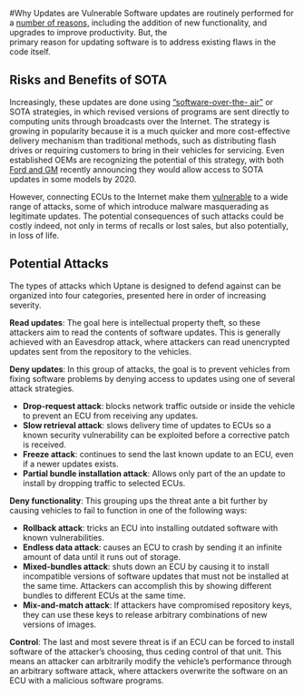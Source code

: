 
#Why Updates are Vulnerable
Software updates are routinely performed  for a [number of reasons,](https://www.scientificamerican.com/article/why-installing-software-updates-makes-us-wannacry/)
including the addition of new functionality, and upgrades to improve productivity. But, the  
primary reason for updating software is to address existing flaws in the code itself.

## Risks and Benefits of SOTA
 Increasingly, these updates are done using
[“software-over-the- air”](http://blog.ihs.com/remote-software-update%3A-future-growth-business)
or SOTA  strategies, in which revised versions of programs are sent directly to computing units
through broadcasts over the Internet. The strategy is  growing in popularity because it is a much
quicker and more cost-effective delivery mechanism than traditional methods, such as
distributing flash drives or requiring customers to bring in their
vehicles for servicing. Even established OEMs are recognizing the potential of this
strategy, with both [Ford and GM](https://www.consumerreports.org/automotive-technology/automakers-embrace-over-the-air-updates-can-we-trust-digital-car-repair/)
recently announcing they would allow access to SOTA updates in some models by 2020.

However, connecting ECUs to the Internet make them
[vulnerable](https://www.theverge.com/2018/2/13/17007332/fiat-chrysler-uconnect-update-reboot-problem-broken)
to a wide range of attacks, some of which introduce malware masquerading as legitimate updates.
The potential consequences of such attacks could be costly indeed, not only in terms of recalls or
lost sales, but also potentially, in loss of life.

## Potential Attacks

The types of attacks which Uptane is designed to defend against can be organized into four categories,
presented here in order of increasing severity.

**Read updates**:  The goal here is intellectual property theft, so these attackers aim to read
the contents of software updates. This is generally achieved with an Eavesdrop attack,
where attackers can read unencrypted updates sent from the repository to the vehicles.

**Deny updates**: In this group of attacks, the goal is to prevent vehicles from fixing
software problems by denying access to updates using one of several attack strategies.

* **Drop-request attack**: blocks network traffic outside or inside the vehicle to prevent
an ECU from receiving any updates.
* **Slow retrieval attack**: slows delivery time of updates to ECUs so a known
security vulnerability can be exploited before a corrective patch is received.
* **Freeze attack**: continues to send the last known update to an ECU, even if a
newer updates exists.
* **Partial bundle installation attack**: Allows only part of the an update to install by dropping traffic to selected ECUs.

**Deny functionality**: This grouping ups the threat ante a bit further by causing
vehicles to fail to function in one of the following ways:
* **Rollback attack**: tricks an ECU into installing outdated software with
known vulnerabilities.
* **Endless data attack**: causes an ECU to crash by sending it an infinite amount of data
until it runs out of storage.
* **Mixed-bundles attack**: shuts down an ECU by causing it to install incompatible
versions of software updates that must not be installed at the same time.
Attackers can accomplish this by showing different bundles to different ECUs at the same time.
* **Mix-and-match attack**: If attackers have compromised repository keys, they can use these
keys to release arbitrary combinations of new versions of images.

**Control**: The last and most severe threat is if an ECU can be forced to install software
of the attacker’s choosing, thus ceding control of that unit. This means an attacker can
arbitrarily modify the vehicle’s performance through an arbitrary software attack,
where attackers overwrite the software on an ECU with a malicious software programs.
